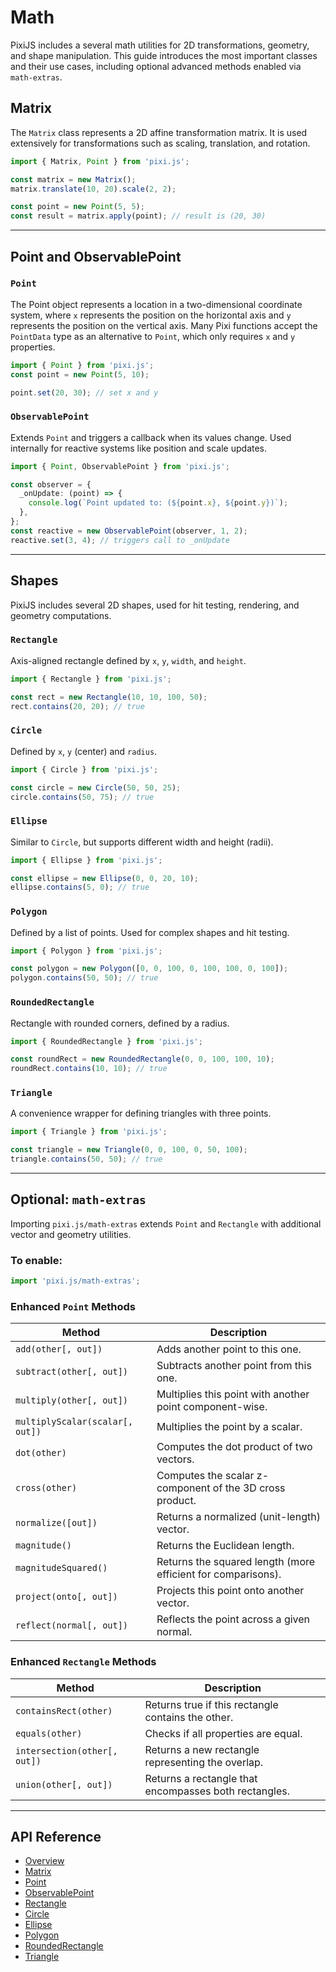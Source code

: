 # Math

PixiJS includes a several math utilities for 2D transformations, geometry, and shape manipulation. This guide introduces the most important classes and their use cases, including optional advanced methods enabled via `math-extras`.

## Matrix

The `Matrix` class represents a 2D affine transformation matrix. It is used extensively for transformations such as scaling, translation, and rotation.

```ts
import { Matrix, Point } from 'pixi.js';

const matrix = new Matrix();
matrix.translate(10, 20).scale(2, 2);

const point = new Point(5, 5);
const result = matrix.apply(point); // result is (20, 30)
```

---

## Point and ObservablePoint

### `Point`

The Point object represents a location in a two-dimensional coordinate system, where `x` represents the position on the horizontal axis and `y` represents the position on the vertical axis. Many Pixi functions accept the `PointData` type as an alternative to `Point`, which only requires `x` and `y` properties.

```ts
import { Point } from 'pixi.js';
const point = new Point(5, 10);

point.set(20, 30); // set x and y
```

### `ObservablePoint`

Extends `Point` and triggers a callback when its values change. Used internally for reactive systems like position and scale updates.

```ts
import { Point, ObservablePoint } from 'pixi.js';

const observer = {
  _onUpdate: (point) => {
    console.log(`Point updated to: (${point.x}, ${point.y})`);
  },
};
const reactive = new ObservablePoint(observer, 1, 2);
reactive.set(3, 4); // triggers call to _onUpdate
```

---

## Shapes

PixiJS includes several 2D shapes, used for hit testing, rendering, and geometry computations.

### `Rectangle`

Axis-aligned rectangle defined by `x`, `y`, `width`, and `height`.

```ts
import { Rectangle } from 'pixi.js';

const rect = new Rectangle(10, 10, 100, 50);
rect.contains(20, 20); // true
```

### `Circle`

Defined by `x`, `y` (center) and `radius`.

```ts
import { Circle } from 'pixi.js';

const circle = new Circle(50, 50, 25);
circle.contains(50, 75); // true
```

### `Ellipse`

Similar to `Circle`, but supports different width and height (radii).

```ts
import { Ellipse } from 'pixi.js';

const ellipse = new Ellipse(0, 0, 20, 10);
ellipse.contains(5, 0); // true
```

### `Polygon`

Defined by a list of points. Used for complex shapes and hit testing.

```ts
import { Polygon } from 'pixi.js';

const polygon = new Polygon([0, 0, 100, 0, 100, 100, 0, 100]);
polygon.contains(50, 50); // true
```

### `RoundedRectangle`

Rectangle with rounded corners, defined by a radius.

```ts
import { RoundedRectangle } from 'pixi.js';

const roundRect = new RoundedRectangle(0, 0, 100, 100, 10);
roundRect.contains(10, 10); // true
```

### `Triangle`

A convenience wrapper for defining triangles with three points.

```ts
import { Triangle } from 'pixi.js';

const triangle = new Triangle(0, 0, 100, 0, 50, 100);
triangle.contains(50, 50); // true
```

---

## Optional: `math-extras`

Importing `pixi.js/math-extras` extends `Point` and `Rectangle` with additional vector and geometry utilities.

### To enable:

```ts
import 'pixi.js/math-extras';
```

### Enhanced `Point` Methods

| Method                          | Description                                                  |
| ------------------------------- | ------------------------------------------------------------ |
| `add(other[, out])`             | Adds another point to this one.                              |
| `subtract(other[, out])`        | Subtracts another point from this one.                       |
| `multiply(other[, out])`        | Multiplies this point with another point component-wise.     |
| `multiplyScalar(scalar[, out])` | Multiplies the point by a scalar.                            |
| `dot(other)`                    | Computes the dot product of two vectors.                     |
| `cross(other)`                  | Computes the scalar z-component of the 3D cross product.     |
| `normalize([out])`              | Returns a normalized (unit-length) vector.                   |
| `magnitude()`                   | Returns the Euclidean length.                                |
| `magnitudeSquared()`            | Returns the squared length (more efficient for comparisons). |
| `project(onto[, out])`          | Projects this point onto another vector.                     |
| `reflect(normal[, out])`        | Reflects the point across a given normal.                    |

### Enhanced `Rectangle` Methods

| Method                       | Description                                           |
| ---------------------------- | ----------------------------------------------------- |
| `containsRect(other)`        | Returns true if this rectangle contains the other.    |
| `equals(other)`              | Checks if all properties are equal.                   |
| `intersection(other[, out])` | Returns a new rectangle representing the overlap.     |
| `union(other[, out])`        | Returns a rectangle that encompasses both rectangles. |

---

## API Reference

- [Overview](https://pixijs.download/release/docs/maths.html)
- [Matrix](https://pixijs.download/release/docs/maths.Matrix.html)
- [Point](https://pixijs.download/release/docs/maths.Point.html)
- [ObservablePoint](https://pixijs.download/release/docs/maths.ObservablePoint.html)
- [Rectangle](https://pixijs.download/release/docs/maths.Rectangle.html)
- [Circle](https://pixijs.download/release/docs/maths.Circle.html)
- [Ellipse](https://pixijs.download/release/docs/maths.Ellipse.html)
- [Polygon](https://pixijs.download/release/docs/maths.Polygon.html)
- [RoundedRectangle](https://pixijs.download/release/docs/maths.RoundedRectangle.html)
- [Triangle](https://pixijs.download/release/docs/maths.Triangle.html)
